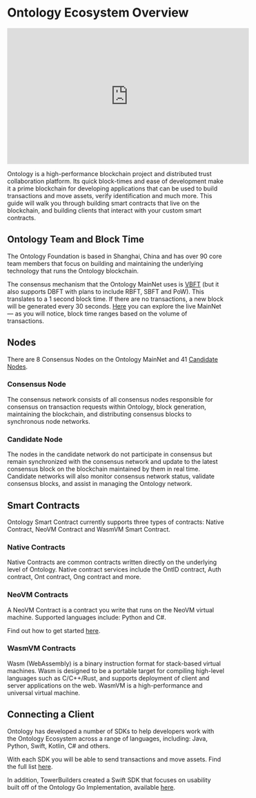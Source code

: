 # Ontology Ecosystem Overview
<iframe width="560" height="315" src="https://www.youtube.com/embed/JV-FQjbTYvw" frameborder="0" allow="accelerometer; autoplay; encrypted-media; gyroscope; picture-in-picture" allowfullscreen></iframe>

Ontology is a high-performance blockchain project and distributed trust collaboration platform. Its quick block-times and ease of development make it a prime blockchain for developing applications that can be used to build transactions and move assets, verify identification and much more. This guide will walk you through building smart contracts that live on the blockchain, and building clients that interact with your custom smart contracts.   

## Ontology Team and Block Time
The Ontology Foundation is based in Shanghai, China and has over 90 core team members that focus on building and maintaining the underlying technology that runs the Ontology blockchain.

The consensus mechanism that the Ontology MainNet uses is [VBFT](https://dev-docs.ont.io/#/docs-en/DeveloperGuide/02-VBFT-introduction) (but it also supports DBFT with plans to include RBFT, SBFT and PoW). This translates to a 1 second block time. If there are no transactions, a new block will be generated every 30 seconds. [Here](https://explorer.ont.io/) you can explore the live MainNet — as you will notice, block time ranges based on the volume of transactions.

## Nodes  
There are 8 Consensus Nodes on the Ontology MainNet and 41 [Candidate Nodes](https://monitor.ont.io/).

### Consensus Node
The consensus network consists of all consensus nodes responsible for consensus on transaction requests within Ontology, block generation, maintaining the blockchain, and distributing consensus blocks to synchronous node networks.

### Candidate Node
The nodes in the candidate network do not participate in consensus but remain synchronized with the consensus network and update to the latest consensus block on the blockchain maintained by them in real time. Candidate networks will also monitor consensus network status, validate consensus blocks, and assist in managing the Ontology network.

## Smart Contracts  
Ontology Smart Contract currently supports three types of contracts: Native Contract, NeoVM Contract and WasmVM Smart Contract. 

### Native Contracts
Native Contracts are common contracts written directly on the underlying level of Ontology. Native contract services include the OntID contract, Auth contract, Ont contract, Ong contract and more.

### NeoVM Contracts
A NeoVM Contract is a contract you write that runs on the NeoVM virtual machine. Supported languages include: Python and C#.

Find out how to get started [here](../smartContract/gettingStarted.md).

### WasmVM Contracts
Wasm (WebAssembly) is a binary instruction format for stack-based virtual machines. Wasm is designed to be a portable target for compiling high-level languages such as C/C++/Rust, and supports deployment of client and server applications on the web. WasmVM is a high-performance and universal virtual machine.

## Connecting a Client
Ontology has developed a number of SDKs to help developers work with the Ontology Ecosystem across a range of languages, including: Java, Python, Swift, Kotlin, C# and others.

With each SDK you will be able to send transactions and move assets. Find the full list [here](https://dev-docs.ont.io/#/docs-en/SDKs/00-overview).

In addition, TowerBuilders created a Swift SDK that focuses on usability built off of the Ontology Go Implementation, available [here](../clientApp/ios.md).
